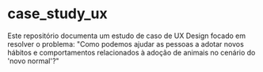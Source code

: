 # case_study_ux
Este repositório documenta um estudo de caso de UX Design focado em resolver o problema: "Como podemos ajudar as pessoas a adotar novos hábitos e comportamentos relacionados à adoção de animais no cenário do 'novo normal'?"
